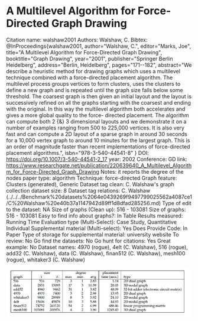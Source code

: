 # A Multilevel Algorithm for Force-Directed Graph Drawing

Citation name: walshaw2001
Authors: Walshaw, C.
Bibtex: @InProceedings{walshaw2001,
author="Walshaw, C.",
editor="Marks, Joe",
title="A Multilevel Algorithm for Force-Directed Graph Drawing",
booktitle="Graph Drawing",
year="2001",
publisher="Springer Berlin Heidelberg",
address="Berlin, Heidelberg",
pages="171--182",
abstract="We describe a heuristic method for drawing graphs which uses a multilevel technique combined with a force-directed placement algorithm. The multilevel process groups vertices to form clusters, uses the clusters to define a new graph and is repeated until the graph size falls below some threshold. The coarsest graph is then given an initial layout and the layout is successively refined on all the graphs starting with the coarsest and ending with the original. In this way the multilevel algorithm both accelerates and gives a more global quality to the force- directed placement. The algorithm can compute both 2 {\&} 3 dimensional layouts and we demonstrate it on a number of examples ranging from 500 to 225,000 vertices. It is also very fast and can compute a 2D layout of a sparse graph in around 30 seconds for a 10,000 vertex graph to around 10 minutes for the largest graph. This is an order of magnitude faster than recent implementations of force-directed placement algorithms.",
isbn="978-3-540-44541-8"
}
DOI: https://doi.org/10.1007/3-540-44541-2_17
year: 2002
Conference: GD
link: https://www.researchgate.net/publication/220639640_A_Multilevel_Algorithm_for_Force-Directed_Graph_Drawing
Notes: it reports the degree of the nodes
paper type: algorithm
Technique: force-directed
Graph feature: Clusters (generated), Generic
Dataset tag clean: C. Walshaw's graph collection
dataset size: 8
Dataset tag relations: C. Walshaw (../../../Benchmark%20datasets%2064e0439269f9497799025562a4087ce1/C%20Walshaw%20e40b37a1147942d89ff1d8dfad285256.md)
Type of edit to the dataset: NA
Size of graphs (Clean up): 516 - 103081
Size of graphs: 516 - 103081
Easy to find info about graphs?: In Table
Results measured: Running Time
Evaluation type (Multi-Select): Case Study, Quantitative Individual
Supplemental material (Multi-select): Yes
Does Provide Code: In Paper
Type of storage for supplemental material: university website
To review: No
Go find the datasets: No
Go hunt for citations: Yes
Great example: No
Dataset names: 4970 (rogue), 4elt (C. Walshaw), 516 (rogue), add32 (C. Walshaw), data (C. Walshaw), finan512 (C. Walshaw), mesh100 (rogue), whitaker3 (C. Walshaw)

![Untitled](A%20Multilevel%20Algorithm%20for%20Force-Directed%20Graph%20Dr%20234ec1ad86724e0baed5830877d0c70d/Untitled.png)